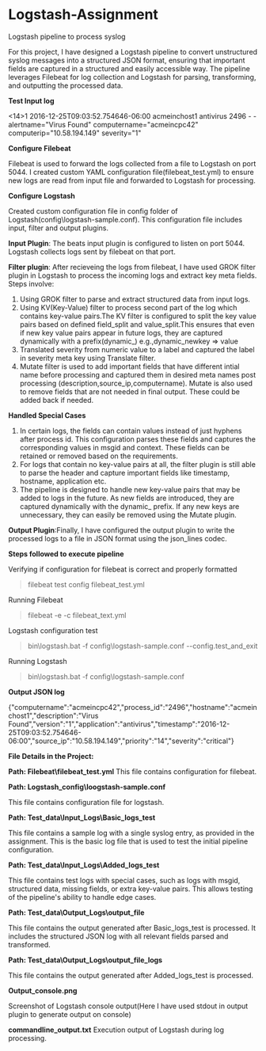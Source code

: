 # Logstash-Assignment

Logstash pipeline to process syslog

For this project, I have designed a Logstash pipeline to convert unstructured syslog messages into a structured JSON format, ensuring that important fields are captured in a structured and easily accessible way. The pipeline leverages Filebeat for log collection and Logstash for parsing, transforming, and outputting the processed data.

**Test Input log**

<14>1 2016-12-25T09:03:52.754646-06:00 acmeinchost1 antivirus 2496 - - alertname="Virus Found" computername="acmeincpc42" computerip="10.58.194.149" severity="1"

**Configure Filebeat**

Filebeat is used to forward the logs collected from a file to Logstash on port 5044. I created custom YAML configuration file(filebeat_test.yml) to ensure new logs are read from input file and forwarded to Logstash for processing.

**Configure Logstash**

Created custom configuration file in config folder of Logstash(config\logstash-sample.conf). This configuration file includes input, filter and output plugins.

**Input Plugin**: The beats input plugin is configured to listen on port 5044. Logstash collects logs sent by filebeat on that port.

**Filter plugin**: After recieveing the logs from filebeat, I have used GROK filter plugin in Logstash to process the incoming logs and extract key meta fields. Steps involve:

1. Using GROK filter to parse and extract structured data from input logs.
2. Using KV(Key-Value) filter to process second part of the log which contains key-value pairs.The KV filter is configured to split the key value pairs based on 
   defined field_split and value_split.This ensures that even if new key value pairs appear in future logs, they are captured dynamically with a prefix(dynamic_) 
   e.g.,dynamic_newkey => value
3. Translated severity from numeric value to a label and captured the label in severity meta key using Translate filter.
4. Mutate filter is used to add important fields that have different intial name before processing and captured them in desired meta names post processing 
   (description,source_ip,computername). Mutate is also used to remove fields that are not needed in final output. These could be added back if needed.
   
**Handled Special Cases**

1. In certain logs, the fields can contain values instead of just hyphens after process id. This configuration parses these fields and captures the corresponding 
   values in msgid and context. These fields can be retained or removed based on the requirements.
2. For logs that contain no key-value pairs at all, the filter plugin is still able to parse the header and capture important fields like timestamp, hostname, 
   application etc.
3. The pipeline is designed to handle new key-value pairs that may be added to logs in the future. As new fields are introduced, they are captured dynamically with 
   the dynamic_ prefix. If any new keys are unnecessary, they can easily be removed using the Mutate plugin.

**Output Plugin**:Finally, I have configured the output plugin to write the processed logs to a file in JSON format using the json_lines codec.

**Steps followed to execute pipeline**

Verifying if configuration for filebeat is correct and properly formatted

>filebeat test config filebeat_test.yml

Running Filebeat

>filebeat -e -c filebeat_text.yml

Logstash configuration test

>bin\logstash.bat -f config\logstash-sample.conf --config.test_and_exit

Running Logstash

>bin\logstash.bat -f config\logstash-sample.conf

**Output JSON log**

{"computername":"acmeincpc42","process_id":"2496","hostname":"acmeinchost1","description":"Virus Found","version":"1","application":"antivirus","timestamp":"2016-12-25T09:03:52.754646-06:00","source_ip":"10.58.194.149","priority":"14","severity":"critical"}

**File Details in the Project:**

**Path: Filebeat\filebeat_test.yml**
This file contains configuration for filebeat.

**Path: Logstash_config\loogstash-sample.conf**

This file contains configuration file for logstash.

**Path: Test_data\Input_Logs\Basic_logs_test**

This file contains a sample log with a single syslog entry, as provided in the assignment. This is the basic log file that is used to test the initial pipeline configuration.

**Path: Test_data\Input_Logs\Added_logs_test**

This file contains test logs with special cases, such as logs with msgid, structured data, missing fields, or extra key-value pairs. This allows testing of the pipeline's ability to handle edge cases.

**Path: Test_data\Output_Logs\output_file**

This file contains the output generated after Basic_logs_test is processed. It includes the structured JSON log with all relevant fields parsed and transformed.

**Path: Test_data\Output_Logs\output_file_logs**

This file contains the output generated after Added_logs_test is processed.

**Output_console.png**

Screenshot of Logstash console output(Here I have used stdout in output plugin to generate output on console)

**commandline_output.txt** 
Execution output of Logstash during log processing.
